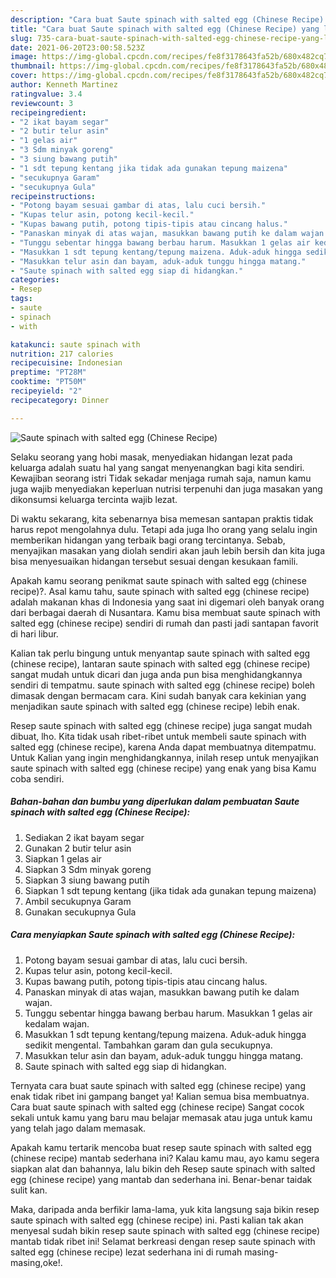 ```yaml
---
description: "Cara buat Saute spinach with salted egg (Chinese Recipe) yang lezat Untuk Jualan"
title: "Cara buat Saute spinach with salted egg (Chinese Recipe) yang lezat Untuk Jualan"
slug: 735-cara-buat-saute-spinach-with-salted-egg-chinese-recipe-yang-lezat-untuk-jualan
date: 2021-06-20T23:00:58.523Z
image: https://img-global.cpcdn.com/recipes/fe8f3178643fa52b/680x482cq70/saute-spinach-with-salted-egg-chinese-recipe-foto-resep-utama.jpg
thumbnail: https://img-global.cpcdn.com/recipes/fe8f3178643fa52b/680x482cq70/saute-spinach-with-salted-egg-chinese-recipe-foto-resep-utama.jpg
cover: https://img-global.cpcdn.com/recipes/fe8f3178643fa52b/680x482cq70/saute-spinach-with-salted-egg-chinese-recipe-foto-resep-utama.jpg
author: Kenneth Martinez
ratingvalue: 3.4
reviewcount: 3
recipeingredient:
- "2 ikat bayam segar"
- "2 butir telur asin"
- "1 gelas air"
- "3 Sdm minyak goreng"
- "3 siung bawang putih"
- "1 sdt tepung kentang jika tidak ada gunakan tepung maizena"
- "secukupnya Garam"
- "secukupnya Gula"
recipeinstructions:
- "Potong bayam sesuai gambar di atas, lalu cuci bersih."
- "Kupas telur asin, potong kecil-kecil."
- "Kupas bawang putih, potong tipis-tipis atau cincang halus."
- "Panaskan minyak di atas wajan, masukkan bawang putih ke dalam wajan."
- "Tunggu sebentar hingga bawang berbau harum. Masukkan 1 gelas air kedalam wajan."
- "Masukkan 1 sdt tepung kentang/tepung maizena. Aduk-aduk hingga sedikit mengental. Tambahkan garam dan gula secukupnya."
- "Masukkan telur asin dan bayam, aduk-aduk tunggu hingga matang."
- "Saute spinach with salted egg siap di hidangkan."
categories:
- Resep
tags:
- saute
- spinach
- with

katakunci: saute spinach with 
nutrition: 217 calories
recipecuisine: Indonesian
preptime: "PT28M"
cooktime: "PT50M"
recipeyield: "2"
recipecategory: Dinner

---
```



![Saute spinach with salted egg (Chinese Recipe)](https://img-global.cpcdn.com/recipes/fe8f3178643fa52b/680x482cq70/saute-spinach-with-salted-egg-chinese-recipe-foto-resep-utama.jpg)

Selaku seorang yang hobi masak, menyediakan hidangan lezat pada keluarga adalah suatu hal yang sangat menyenangkan bagi kita sendiri. Kewajiban seorang istri Tidak sekadar menjaga rumah saja, namun kamu juga wajib menyediakan keperluan nutrisi terpenuhi dan juga masakan yang dikonsumsi keluarga tercinta wajib lezat.

Di waktu  sekarang, kita sebenarnya bisa memesan santapan praktis tidak harus repot mengolahnya dulu. Tetapi ada juga lho orang yang selalu ingin memberikan hidangan yang terbaik bagi orang tercintanya. Sebab, menyajikan masakan yang diolah sendiri akan jauh lebih bersih dan kita juga bisa menyesuaikan hidangan tersebut sesuai dengan kesukaan famili. 



Apakah kamu seorang penikmat saute spinach with salted egg (chinese recipe)?. Asal kamu tahu, saute spinach with salted egg (chinese recipe) adalah makanan khas di Indonesia yang saat ini digemari oleh banyak orang dari berbagai daerah di Nusantara. Kamu bisa membuat saute spinach with salted egg (chinese recipe) sendiri di rumah dan pasti jadi santapan favorit di hari libur.

Kalian tak perlu bingung untuk menyantap saute spinach with salted egg (chinese recipe), lantaran saute spinach with salted egg (chinese recipe) sangat mudah untuk dicari dan juga anda pun bisa menghidangkannya sendiri di tempatmu. saute spinach with salted egg (chinese recipe) boleh dimasak dengan bermacam cara. Kini sudah banyak cara kekinian yang menjadikan saute spinach with salted egg (chinese recipe) lebih enak.

Resep saute spinach with salted egg (chinese recipe) juga sangat mudah dibuat, lho. Kita tidak usah ribet-ribet untuk membeli saute spinach with salted egg (chinese recipe), karena Anda dapat membuatnya ditempatmu. Untuk Kalian yang ingin menghidangkannya, inilah resep untuk menyajikan saute spinach with salted egg (chinese recipe) yang enak yang bisa Kamu coba sendiri.

<!--inarticleads1-->

##### Bahan-bahan dan bumbu yang diperlukan dalam pembuatan Saute spinach with salted egg (Chinese Recipe):

1. Sediakan 2 ikat bayam segar
1. Gunakan 2 butir telur asin
1. Siapkan 1 gelas air
1. Siapkan 3 Sdm minyak goreng
1. Siapkan 3 siung bawang putih
1. Siapkan 1 sdt tepung kentang (jika tidak ada gunakan tepung maizena)
1. Ambil secukupnya Garam
1. Gunakan secukupnya Gula




<!--inarticleads2-->

##### Cara menyiapkan Saute spinach with salted egg (Chinese Recipe):

1. Potong bayam sesuai gambar di atas, lalu cuci bersih.
1. Kupas telur asin, potong kecil-kecil.
1. Kupas bawang putih, potong tipis-tipis atau cincang halus.
1. Panaskan minyak di atas wajan, masukkan bawang putih ke dalam wajan.
1. Tunggu sebentar hingga bawang berbau harum. Masukkan 1 gelas air kedalam wajan.
1. Masukkan 1 sdt tepung kentang/tepung maizena. Aduk-aduk hingga sedikit mengental. Tambahkan garam dan gula secukupnya.
1. Masukkan telur asin dan bayam, aduk-aduk tunggu hingga matang.
1. Saute spinach with salted egg siap di hidangkan.




Ternyata cara buat saute spinach with salted egg (chinese recipe) yang enak tidak ribet ini gampang banget ya! Kalian semua bisa membuatnya. Cara buat saute spinach with salted egg (chinese recipe) Sangat cocok sekali untuk kamu yang baru mau belajar memasak atau juga untuk kamu yang telah jago dalam memasak.

Apakah kamu tertarik mencoba buat resep saute spinach with salted egg (chinese recipe) mantab sederhana ini? Kalau kamu mau, ayo kamu segera siapkan alat dan bahannya, lalu bikin deh Resep saute spinach with salted egg (chinese recipe) yang mantab dan sederhana ini. Benar-benar taidak sulit kan. 

Maka, daripada anda berfikir lama-lama, yuk kita langsung saja bikin resep saute spinach with salted egg (chinese recipe) ini. Pasti kalian tak akan menyesal sudah bikin resep saute spinach with salted egg (chinese recipe) mantab tidak ribet ini! Selamat berkreasi dengan resep saute spinach with salted egg (chinese recipe) lezat sederhana ini di rumah masing-masing,oke!.

